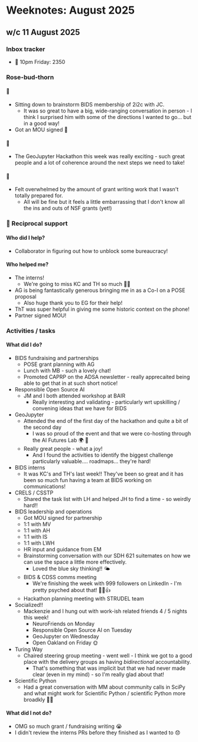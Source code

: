 # Weeknotes: August 2025

## w/c 11 August 2025

### Inbox tracker

* 💌 10pm Friday: 2350

### Rose-bud-thorn

#### 🌹

* Sitting down to brainstorm BIDS membership of 2i2c with JC.
  * It was so great to have a big, wide-ranging conversation in person - I think I surprised him with some of the directions I wanted to go... but in a good way!
* Got an MOU signed 💪

#### 🌱

* The GeoJupyter Hackathon this week was really exciting - such great people and a lot of coherence around the next steps we need to take!

#### 🌵 
  
* Felt overwhelmed by the amount of grant writing work that I wasn't totally prepared for.
  * All will be fine but it feels a little embarrassing that I don't know all the ins and outs of NSF grants (yet!)

### 🤝 Reciprocal support

#### Who did I help?

* Collaborator in figuring out how to unblock some bureaucracy!

#### Who helped me?

* The interns!
  * We're going to miss KC and TH so much 🥲🥲
* AG is being fantastically generous bringing me in as a Co-I on a POSE proposal
  * Also huge thank you to EG for their help!
* ThT was super helpful in giving me some historic context on the phone!
* Partner signed MOU!

### Activities / tasks

#### What did I do?

* BIDS fundraising and partnerships
  * POSE grant planning with AG
  * Lunch with MB - such a lovely chat!
  * Promoted CAPRP on the ADSA newsletter - really apprecaited being able to get that in at such short notice!
* Responsible Open Source AI
  * JM and I both attended workshop at BAIR
    * Really interesting and validating - particularly wrt upskilling / convening ideas that we have for BIDS
* GeoJupyter
  * Attended the end of the first day of the hackathon and quite a bit of the second day
    * I was so proud of the event and that we were co-hosting through the AI Futures Lab 🌍 💚
  * Really great people - what a joy!
    * And I found the activities to identify the biggest challenge particularly valuable.... roadmaps... they're hard! 
* BIDS interns
  * It was KC's and TH's last week!!
    They've been so great and it has been so much fun having a team at BIDS working on communications! 
* CRELS / CSSTP
  * Shared the task list with LH and helped JH to find a time - so weirdly hard!!
* BIDS leadership and operations
  * Got MOU signed for partnership
  * 1:1 with MV
  * 1:1 with AH
  * 1:1 with IS
  * 1:1 with LWH
  * HR input and guidance from EM
  * Brainstorming conversation with our SDH 621 suitemates on how we can use the space a little more effectively.
    * Loved the blue sky thinking!! 🌤️
  * BIDS & CDSS comms meeting
    * We're finishing the week with 999 followers on LinkedIn - I'm pretty psyched about that! 🚀:star2:👍
  * Hackathon planning meeting with STRUDEL team
* Socialized!!
  * Mackenzie and I hung out with work-ish related friends 4 / 5 nights this week!
    * NeuroFriends on Monday
    * Responsible Open Source AI on Tuesday
    * GeoJupyter on Wednesday
    * Open Oakland on Friday 🌞
* Turing Way
  * Chaired steering group meeting - went well - I think we got to a good place with the delivery groups as having _bidirectional_ accountability.
     * That's something that was implicit but that we had never made clear (even in my mind) - so I'm really glad about that!
* Scientific Python
  * Had a great conversation with MM about community calls in SciPy and what might work for Scientific Python / scientific Python more broadkly 🌳🐍

#### What did I not do?

* OMG so much grant / fundraising writing :sob: 
* I didn't review the interns PRs before they finished as I wanted to 😞
